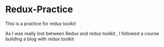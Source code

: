 # Redux-Practice

This is a practice for redux toolkit

As I was really lost between Redux and redux toolkit , I followed a course building a blog with redux toolkit
